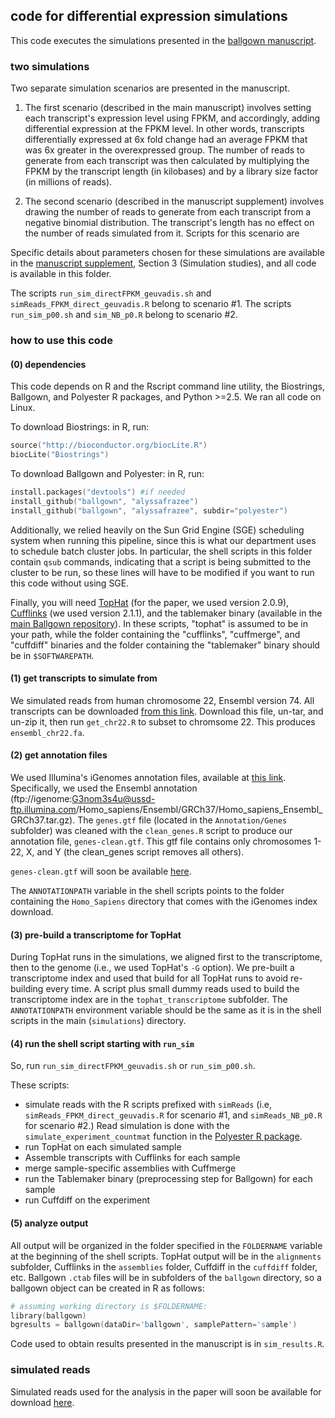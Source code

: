 ## code for differential expression simulations

This code executes the simulations presented in the [ballgown manuscript](http://biorxiv.org/content/early/2014/03/30/003665.full-text.pdf+html). 

### two simulations
Two separate simulation scenarios are presented in the manuscript. 

1. The first scenario (described in the main manuscript) involves setting each transcript's expression level using FPKM, and accordingly, adding differential expression at the FPKM level. In other words, transcripts differentially expressed at 6x fold change had an average FPKM that was 6x greater in the overexpressed group. The number of reads to generate from each transcript was then calculated by multiplying the FPKM by the transcript length (in kilobases) and by a library size factor (in millions of reads). 

2. The second scenario (described in the manuscript supplement) involves drawing the number of reads to generate from each transcript from a negative binomial distribution. The transcript's length has no effect on the number of reads simulated from it. Scripts for this scenario are 

Specific details about parameters chosen for these simulations are available in the [manuscript supplement](http://biorxiv.org/content/biorxiv/suppl/2014/03/30/003665.DC1/003665-1.pdf), Section 3 (Simulation studies), and all code is available in this folder.

The scripts `run_sim_directFPKM_geuvadis.sh` and `simReads_FPKM_direct_geuvadis.R` belong to scenario #1. The scripts `run_sim_p00.sh` and `sim_NB_p0.R` belong to scenario #2. 

### how to use this code

#### (0) dependencies
This code depends on R and the Rscript command line utility, the Biostrings, Ballgown, and Polyester R packages, and Python >=2.5. We ran all code on Linux.

To download Biostrings: in R, run:
```S
source("http://bioconductor.org/biocLite.R")
biocLite("Biostrings")
```

To download Ballgown and Polyester: in R, run:
```S
install.packages("devtools") #if needed
install_github("ballgown", "alyssafrazee")
install_github("ballgown", "alyssafrazee", subdir="polyester")
```

Additionally, we relied heavily on the Sun Grid Engine (SGE) scheduling system when running this pipeline, since this is what our department uses to schedule batch cluster jobs. In particular, the shell scripts in this folder contain `qsub` commands, indicating that a script is being submitted to the cluster to be run, so these lines will have to be modified if you want to run this code without using SGE. 

Finally, you will need [TopHat](http://tophat.cbcb.umd.edu/) (for the paper, we used version 2.0.9), [Cufflinks](http://cufflinks.cbcb.umd.edu/manual.html) (we used version 2.1.1), and the tablemaker binary (available in the [main Ballgown repository](https://github.com/alyssafrazee/ballgown)). In these scripts, "tophat" is assumed to be in your path, while the folder containing the "cufflinks", "cuffmerge", and "cuffdiff" binaries and the folder containing the "tablemaker" binary should be in `$SOFTWAREPATH`.

#### (1) get transcripts to simulate from
We simulated reads from human chromosome 22, Ensembl version 74. All transcripts can be downloaded [from this link](ftp://ftp.ensembl.org/pub/release-74/fasta/homo_sapiens/cdna/Homo_sapiens.GRCh37.74.cdna.all.fa.gz). Download this file, un-tar, and un-zip it, then run `get_chr22.R` to subset to chromsome 22. This produces `ensembl_chr22.fa`.

#### (2) get annotation files
We used Illumina's iGenomes annotation files, available at [this link](http://cufflinks.cbcb.umd.edu/igenomes.html). Specifically, we used the Ensembl annotation (ftp://igenome:G3nom3s4u@ussd-ftp.illumina.com/Homo_sapiens/Ensembl/GRCh37/Homo_sapiens_Ensembl_GRCh37.tar.gz). The `genes.gtf` file (located in the `Annotation/Genes` subfolder) was cleaned with the `clean_genes.R` script to produce our annotation file, `genes-clean.gtf`. This gtf file contains only chromosomes 1-22, X, and Y (the clean_genes script removes all others). 

`genes-clean.gtf` will soon be available [here]().

The `ANNOTATIONPATH` variable in the shell scripts points to the folder containing the `Homo_Sapiens` directory that comes with the iGenomes index download.

#### (3) pre-build a transcriptome for TopHat
During TopHat runs in the simulations, we aligned first to the transcriptome, then to the genome (i.e., we used TopHat's `-G` option). We pre-built a transcriptome index and used that build for all TopHat runs to avoid re-building every time. A script plus small dummy reads used to build the transcriptome index are in the `tophat_transcriptome` subfolder. The `ANNOTATIONPATH` environment variable should be the same as it is in the shell scripts in the main (`simulations`) directory.

#### (4) run the shell script starting with `run_sim`
So, run `run_sim_directFPKM_geuvadis.sh` or `run_sim_p00.sh`. 

These scripts:  
* simulate reads with the R scripts prefixed with `simReads` (i.e, `simReads_FPKM_direct_geuvadis.R` for scenario #1, and `simReads_NB_p0.R` for scenario #2.) Read simulation is done with the `simulate_experiment_countmat` function in the [Polyester R package](https://github.com/alyssafrazee/ballgown/tree/master/polyester).
* run TopHat on each simulated sample
* Assemble transcripts with Cufflinks for each sample
* merge sample-specific assemblies with Cuffmerge
* run the Tablemaker binary (preprocessing step for Ballgown) for each sample
* run Cuffdiff on the experiment

#### (5) analyze output
All output will be organized in the folder specified in the `FOLDERNAME` variable at the beginning of the shell scripts. TopHat output will be in the `alignments` subfolder, Cufflinks in the `assemblies` folder, Cuffdiff in the `cuffdiff` folder, etc. Ballgown `.ctab` files will be in subfolders of the `ballgown` directory, so a ballgown object can be created in R as follows:

```S
# assuming working directory is $FOLDERNAME:
library(ballgown)
bgresults = ballgown(dataDir='ballgown', samplePattern='sample')
```

Code used to obtain results presented in the manuscript is in `sim_results.R`.

### simulated reads
Simulated reads used for the analysis in the paper will soon be available for download [here]().
 







